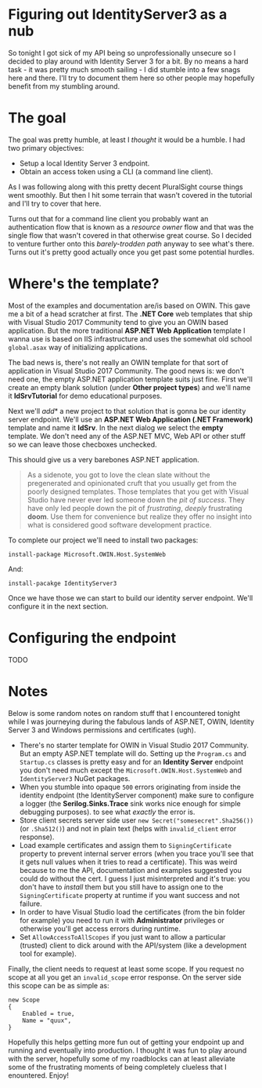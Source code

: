 # Figuring out IdentityServer3 as a nub
So tonight I got sick of my API being so unprofessionally unsecure so I decided to play around with Identity Server 3 for a bit. By no means a hard task - it was pretty much smooth sailing - I did stumble into a few snags here and there. I'll try to document them here so other people may hopefully benefit from my stumbling around.

# The goal
The goal was pretty humble, at least I *thought* it would be a humble. I had
two primary objectives:

* Setup a local Identity Server 3 endpoint.
* Obtain an access token using a CLI (a command line client).

As I was following along with this pretty decent PluralSight course things went smoothly. But then I hit some terrain that wasn't covered in the tutorial and I'll try to cover that here.

Turns out that for a command line client you probably want an authentication flow that is known as a *resource owner* flow and that was the single flow that wasn't covered in that otherwise great course. So I decided to venture further onto this *barely-trodden path* anyway to see what's there. Turns out it's pretty good actually once you get past some potential hurdles.

# Where's the template?
Most of the examples and documentation are/is based on OWIN. This gave me a bit of a head scratcher at first. The **.NET Core** web templates that ship with Visual Studio 2017 Community tend to give you an OWIN based application. But the more traditional **ASP.NET Web Application** template I wanna use is based on IIS infrastructure and uses the somewhat old school `global.asax` way of initializing applications.

The bad news is, there's not really an OWIN template for that sort of application in Visual Studio 2017 Community. The good news is: we don't need one, the empty ASP.NET application template suits just fine. First we'll create an empty blank solution (under **Other project types**) and we'll name it **IdSrvTutorial** for demo educational purposes.

Next we'll *add** a new project to that solution that is gonna be our identity server endpoint. We'll use an **ASP.NET Web Application (.NET Framework)** template and name it **IdSrv**. In the next dialog we select the **empty** template. We don't need any of the ASP.NET MVC, Web API or other stuff so we can leave those checboxes unchecked.

This should give us a very barebones ASP.NET application. 

> As a sidenote, you got to love the clean slate without the pregenerated and opinionated cruft that you usually get from the poorly designed templates. Those templates that you get with Visual Studio have never ever led someone down the *pit of success*. They have only led people down the pit of *frustrating*, *deeply* frustrating **doom**. Use them for convenience but realize they offer no insight into what is considered good software development practice.

To complete our project we'll need to install two packages:

    install-package Microsoft.OWIN.Host.SystemWeb

And:

    install-pacakge IdentityServer3

Once we have those we can start to build our identity server endpoint. We'll configure it in the next section.

# Configuring the endpoint
TODO

# Notes
Below is some random notes on random stuff that I encountered tonight while I was journeying during the fabulous lands of ASP.NET, OWIN, Identity Server 3 and Windows permissions and certificates (ugh).

* There's no starter template for OWIN in Visual Studio 2017 Community. But an empty ASP.NET template will do. Setting up the `Program.cs` and `Startup.cs` 
classes is pretty easy and for an **Identity Server** endpoint you don't need much except the `Microsoft.OWIN.Host.SystemWeb` and `IdentityServer3` NuGet packages.
* When you stumble into opaque `500` errors originating from inside the identity  endpoint (the IdentityServer component) make sure to configure a logger (the **Serilog.Sinks.Trace** sink works nice enough for simple debugging purposes).
to see what *exactly* the error is. 
* Store client secrets server side user `new Secret("somesecret".Sha256())` (or `.Sha512()`) 
and not in plain text (helps with `invalid_client` error response).
* Load example certificates and assign them to `SigningCertificate` property to prevent internal server errors (when you trace you'll see that it gets null values when it tries to read a certificate). This was weird because to me the API, documentation and examples suggested you could do without the cert. I guess I just misinterpreted and it's true: you don't have to *install* them but you still have to assign one to the `SigningCertificate` property at runtime if you want success and not failure.
* In order to have Visual Studio load the certificates (from the bin folder for example) you need to run it with **Administrator** privileges or otherwise you'll get access errors during runtime.
* Set `AllowAccessToAllScopes` if you just want to allow a particular (trusted) client to 
dick around with the API/system (like a development tool for example).

Finally, the client needs to request at least some scope. If you request no scope at all you get an `invalid_scope` error response. On the server side this scope can be as simple as:

    new Scope
    {
        Enabled = true,
        Name = "quux",
    }

Hopefully this helps getting more fun out of getting your endpoint up and running and eventually into production. I thought it was fun to play around with the server, hopefully some of my roadblocks can at least alleviate some of the frustrating moments of being completely clueless that I enountered. Enjoy!